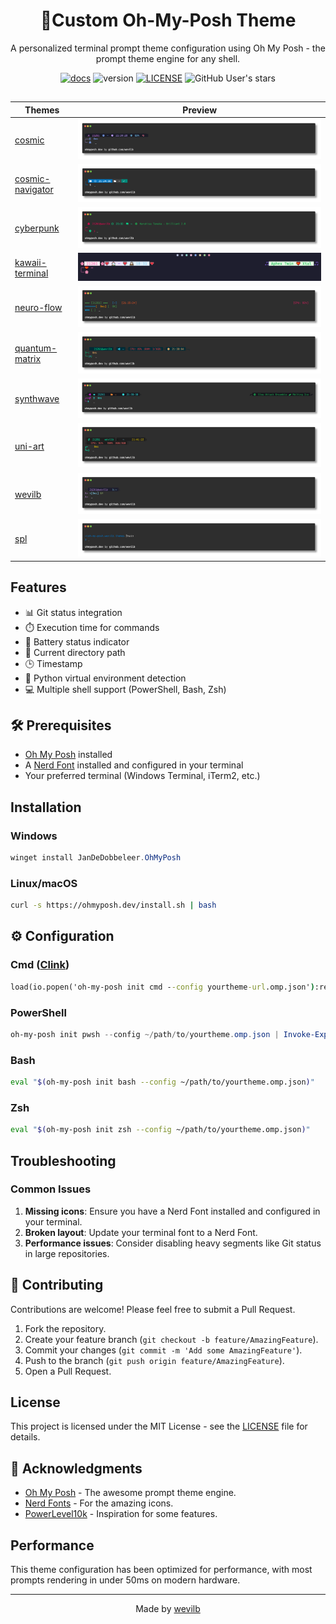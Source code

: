<div align="center">


# 🌌Custom Oh-My-Posh Theme

A personalized terminal prompt theme configuration using Oh My Posh - the prompt theme
engine for any shell.

[![docs](https://img.shields.io/badge/ohmyposh.dev-blue)](https://ohmyposh.dev/)
![version](https://img.shields.io/badge/v-2.0-purple)
[![LICENSE](https://img.shields.io/badge/MT-LICENSE-green)](LICENSE)
![GitHub User's stars](https://img.shields.io/github/stars/wevilb)

## 
| Themes | Preview |
| ------ | ------  |
| [cosmic](themes/cosmic.omp.json) |<img src="assets/screenshots/cosmic.png">|
| [cosmic-navigator](themes/cosmic-navigator.omp.json) |<img src="assets/screenshots/cosmic-navigator.png">|
| [cyberpunk](themes/cyberpunk.omp.json) |<img src="assets/screenshots/cyberpunk.png">|
| [kawaii-terminal](themes/kawaii-terminal.omp.json) |<img src="assets/screenshots/kiwaii-terminal.png">|
| [neuro-flow](themes/neuro-flow.omp.json) |<img src="assets/screenshots/neuro-flow.png">|
| [quantum-matrix](themes/quantum-matrix.omp.json) |<img src="assets/screenshots/quantum-matrix.png">|
| [synthwave](themes/synthwave.omp.json) |<img src="assets/screenshots/synthwave.png">|
| [uni-art](themes/uni-art.omp.json) |<img src="assets/screenshots/uni-art.png">|
| [wevilb](themes/wevilb.omp.json) |<img src="assets/screenshots/wevilb.png">|
| [spl](themes/spl.omp.json) |<img src="assets/screenshots/spl.png">|
</div>

##
##  Features

- 📊 Git status integration
- ⏱️ Execution time for commands
- 🔋 Battery status indicator
- 📂 Current directory path
- 🕒 Timestamp
- 🐍 Python virtual environment detection
- 💻 Multiple shell support (PowerShell, Bash, Zsh)

## 🛠️ Prerequisites

- [Oh My Posh](https://ohmyposh.dev/) installed
- A [Nerd Font](https://www.nerdfonts.com/) installed and configured in your terminal
- Your preferred terminal (Windows Terminal, iTerm2, etc.)

## Installation

### Windows

```powershell
winget install JanDeDobbeleer.OhMyPosh
```

### Linux/macOS
```bash
curl -s https://ohmyposh.dev/install.sh | bash
```

## ⚙️ Configuration

### Cmd ([Clink](https://chrisant996.github.io/clink/))
```cmd
load(io.popen('oh-my-posh init cmd --config yourtheme-url.omp.json'):read("*a"))()
```

### PowerShell
```powershell
oh-my-posh init pwsh --config ~/path/to/yourtheme.omp.json | Invoke-Expression
```

### Bash
```bash
eval "$(oh-my-posh init bash --config ~/path/to/yourtheme.omp.json)"
```

### Zsh
```zsh
eval "$(oh-my-posh init zsh --config ~/path/to/yourtheme.omp.json)"
```

## Troubleshooting

### Common Issues

1. **Missing icons**: Ensure you have a Nerd Font installed and configured in your terminal.
2. **Broken layout**: Update your terminal font to a Nerd Font.
3. **Performance issues**: Consider disabling heavy segments like Git status in large repositories.

## 🤝 Contributing

Contributions are welcome! Please feel free to submit a Pull Request.

1. Fork the repository.
2. Create your feature branch (`git checkout -b feature/AmazingFeature`).
3. Commit your changes (`git commit -m 'Add some AmazingFeature'`).
4. Push to the branch (`git push origin feature/AmazingFeature`).
5. Open a Pull Request.

## License

This project is licensed under the MIT License - see the [LICENSE](LICENSE) file for details.

## 🙏 Acknowledgments

- [Oh My Posh](https://ohmyposh.dev/) - The awesome prompt theme engine.
- [Nerd Fonts](https://www.nerdfonts.com/) - For the amazing icons.
- [PowerLevel10k](https://github.com/romkatv/powerlevel10k) - Inspiration for some features.


## Performance

This theme configuration has been optimized for performance, with most prompts rendering in under 50ms on modern hardware.

---
<div align="center">
  
Made by [wevilb](https://github.com/wevilb)
</div>
